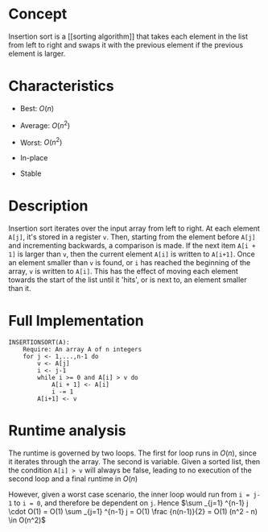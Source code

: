 # Concept
Insertion sort is a [[sorting algorithm]] that takes each element in the list from left to right and swaps it with the previous element if the previous element is larger.

# Characteristics
- Best: $O(n)$
- Average: $O(n^2)$
- Worst: $O(n^2)$

- In-place
- Stable

# Description
Insertion sort iterates over the input array from left to right. At each element `A[j]`, it's stored in a register `v`. Then, starting from the element before `A[j]`  and incrementing backwards, a comparison is made. If the next item `A[i + 1]` is larger than `v`, then the current element `A[i]` is written to `A[i+1]`. Once an element smaller than `v` is found, or `i` has reached the beginning of the array, `v` is written to `A[i]`. This has the effect of moving each element towards the start of the list until it 'hits', or is next to, an element smaller than it.

# Full Implementation
``` Pseudocode
INSERTIONSORT(A):
	Require: An array A of n integers
	for j <- 1,...,n-1 do
		v <- A[j]
		i <- j-1
		while i >= 0 and A[i] > v do
			A[i + 1] <- A[i]
			i -= 1
		A[i+1] <- v
```

# Runtime analysis
The runtime is governed by two loops. The first for loop runs in $O(n)$, since it iterates through the array. The second is variable.
Given a sorted list, then the condition `A[i] > v` will always be false, leading to no execution of the second loop and a final runtime in $O(n)$

However, given a worst case scenario, the inner loop would run from `i = j-1` to `i = 0`, and therefore be dependent on `j`. Hence $\sum _{j=1} ^{n-1} j  \cdot O(1) = O(1) \sum _{j=1} ^{n-1} j = O(1) \frac {n(n-1)}{2} = O(1) (n^2 - n) \in O(n^2)$


